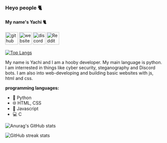 ### Heyo people 🐈
#### My name's Yachi 🐈

   [<img src='https://cdn.jsdelivr.net/npm/simple-icons@3.0.1/icons/github.svg' alt='github' height='40'>](https://github.com/Yachi-qwq)     [<img src='https://cdn.jsdelivr.net/npm/simple-icons@3.0.1/icons/icloud.svg' alt='website' height='40'>](https://shippodes.mx177013.repl.co/)     [<img src='https://cdn.jsdelivr.net/npm/simple-icons@3.0.1/icons/discord.svg' alt='discord' height='40'>](https://discord.gg/6AGcPaJteK)     [<img src='https://cdn.jsdelivr.net/npm/simple-icons@3.0.1/icons/reddit.svg' alt='Reddit' height='40'>](https://www.reddit.com/user/Sensitive_Race_5802)  
   
   
[![Top Langs](https://github-readme-stats.vercel.app/api/top-langs/?username=Yachi-qwq)](https://github.com/anuraghazra/github-readme-stats&theme=radical)

My name is Yachi and I am a hooby developer. My main language is python. I am interrested in things like cyber security, steganography and Discord bots. I am also into web-developing and building basic websites with js, html and css. 

__programming languages:__

- 🐍 Python
- 🌐 HTML, CSS
- 📱 Javascript
- 💻 C


![Anurag's GitHub stats](https://github-readme-stats.vercel.app/api?username=Yachi-qwq&show_icons=true&theme=radical)

![GitHub streak stats](https://github-readme-streak-stats.herokuapp.com/?user=Yachi-qwq&theme=radical)  

